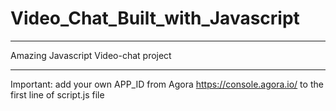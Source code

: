 # Video_Chat_Built_with_Javascript

---
Amazing Javascript Video-chat project 

---
Important: add your own APP_ID from Agora https://console.agora.io/
to the first line of script.js file
